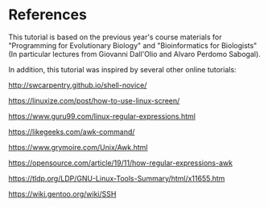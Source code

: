 # References

This tutorial is based on the previous year's course materials for
"Programming for Evolutionary Biology" and "Bioinformatics for
Biologists" (In particular lectures from Giovanni Dall'Olio and Alvaro
Perdomo Sabogal).

In addition, this tutorial was inspired by several other online
tutorials:

<http://swcarpentry.github.io/shell-novice/>

<https://linuxize.com/post/how-to-use-linux-screen/>

<https://www.guru99.com/linux-regular-expressions.html>

<https://likegeeks.com/awk-command/>

<https://www.grymoire.com/Unix/Awk.html>

<https://opensource.com/article/19/11/how-regular-expressions-awk>

<https://tldp.org/LDP/GNU-Linux-Tools-Summary/html/x11655.htm>

<https://wiki.gentoo.org/wiki/SSH>
